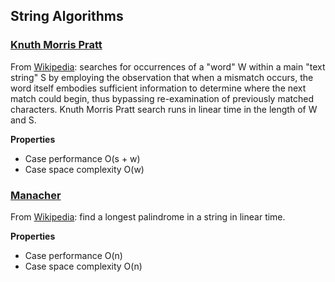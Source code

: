 ## String Algorithms

### [Knuth Morris Pratt](./knuth_morris_pratt.rs)
From [Wikipedia][kmp-wiki]: searches for occurrences of a "word" W within a main "text string" S by employing the observation that when a mismatch occurs, the word itself embodies sufficient information to determine where the next match could begin, thus bypassing re-examination of previously matched characters.
  Knuth Morris Pratt search runs in linear time in the length of W and S.

__Properties__
* Case performance  O(s + w)
* Case space complexity  O(w)

[kmp-wiki]: https://en.wikipedia.org/wiki/Knuth–Morris–Pratt_algorithm

### [Manacher](./manacher.rs)
From [Wikipedia][manacher-wiki]: find a longest palindrome in a string in linear time.

__Properties__
* Case performance  O(n)
* Case space complexity  O(n)

[manacher-wiki]: https://en.wikipedia.org/wiki/Longest_palindromic_substring#Manacher's_algorithm
